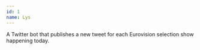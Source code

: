 ```yaml
---
id: 1
name: Lys
---
```

A Twitter bot that publishes a new tweet for each Eurovision selection show happening today.